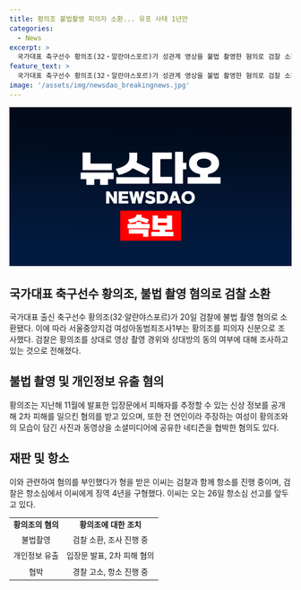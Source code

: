 ```yaml
---
title: 황의조 불법촬영 피의자 소환... 유포 사태 1년만
categories:
  - News
excerpt: >
  국가대표 축구선수 황의조(32‧알란야스포르)가 성관계 영상을 불법 촬영한 혐의로 검찰 소환됐다. 황의조는 불법촬영과 피해자 신상정보 유출로 혐의를 받고, 지난해엔 전 여성으로부터 협박 고소를 당했다. 불법촬영 혐의를 인정한 이씨(33)는 1심에서 징역 3년, 항소심에서 4년의 실형을 선고받았고, 오는 26일 항소심 선고가 예정돼 있다.
feature_text: >
  국가대표 축구선수 황의조(32‧알란야스포르)가 성관계 영상을 불법 촬영한 혐의로 검찰 소환됐다. 황의조는 불법촬영과 피해자 신상정보 유출로 혐의를 받고, 지난해엔 전 여성으로부터 협박 고소를 당했다. 불법촬영 혐의를 인정한 이씨(33)는 1심에서 징역 3년, 항소심에서 4년의 실형을 선고받았고, 오는 26일 항소심 선고가 예정돼 있다.
image: '/assets/img/newsdao_breakingnews.jpg'
---
```


<p><img src="/assets/img/newsdao_breakingnews.jpg" alt="pcversion 속보" /></p>

<h2 data-ke-size="size26">국가대표 축구선수 황의조, 불법 촬영 혐의로 검찰 소환</h2>

<p data-ke-size="size16">국가대표 출신 축구선수 황의조(32‧알란야스포르)가 20일 검찰에 불법 촬영 혐의로 소환됐다. 이에 따라 서울중앙지검 여성아동범죄조사1부는 황의조를 피의자 신분으로 조사했다. 검찰은 황의조를 상대로 영상 촬영 경위와 상대방의 동의 여부에 대해 조사하고 있는 것으로 전해졌다.</p>

<h2 data-ke-size="size26">불법 촬영 및 개인정보 유출 혐의</h2>

<p data-ke-size="size16">황의조는 지난해 11월에 발표한 입장문에서 피해자를 추정할 수 있는 신상 정보를 공개해 2차 피해를 일으킨 혐의를 받고 있으며, 또한 전 연인이라 주장하는 여성이 황의조와의 모습이 담긴 사진과 동영상을 소셜미디어에 공유한 네티즌을 협박한 혐의도 있다.</p>

<h2 data-ke-size="size26">재판 및 항소</h2>

<p data-ke-size="size16">이와 관련하여 혐의를 부인했다가 형을 받은 이씨는 검찰과 함께 항소를 진행 중이며, 검찰은 항소심에서 이씨에게 징역 4년을 구형했다. 이씨는 오는 26일 항소심 선고를 앞두고 있다.</p>

<table style="border-collapse: collapse; width: 100%;">
<tbody>
<tr>
<td style="text-align: center; height: 17px;"><b>황의조의 혐의</b></td>
<td style="text-align: center; height: 17px;"><b>황의조에 대한 조치</b></td>
</tr>
<tr>
<td style="text-align: center; height: 23px;">불법촬영</td>
<td style="text-align: center; height: 23px;">검찰 소환, 조사 진행 중</td>
</tr>
<tr>
<td style="text-align: center; height: 23px;">개인정보 유출</td>
<td style="text-align: center; height: 23px;">입장문 발표, 2차 피해 혐의</td>
</tr>
<tr>
<td style="text-align: center; height: 23px;">협박</td>
<td style="text-align: center; height: 23px;">경찰 고소, 항소 진행 중</td>
</tr>
</tbody>
</table>

<p data-ke-size="size16">&nbsp;</p>

